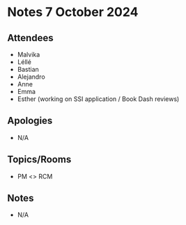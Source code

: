 # Notes 7 October 2024

## Attendees 

* Malvika
* Léllé
* Bastian
* Alejandro
* Anne
* Emma
* Esther (working on SSI application / Book Dash reviews)

## Apologies

* N/A

## Topics/Rooms

* PM <> RCM

## Notes

* N/A